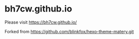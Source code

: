 # bh7cw.github.io
Please visit https://bh7cw.github.io/

Forked from https://github.com/blinkfox/hexo-theme-matery.git
